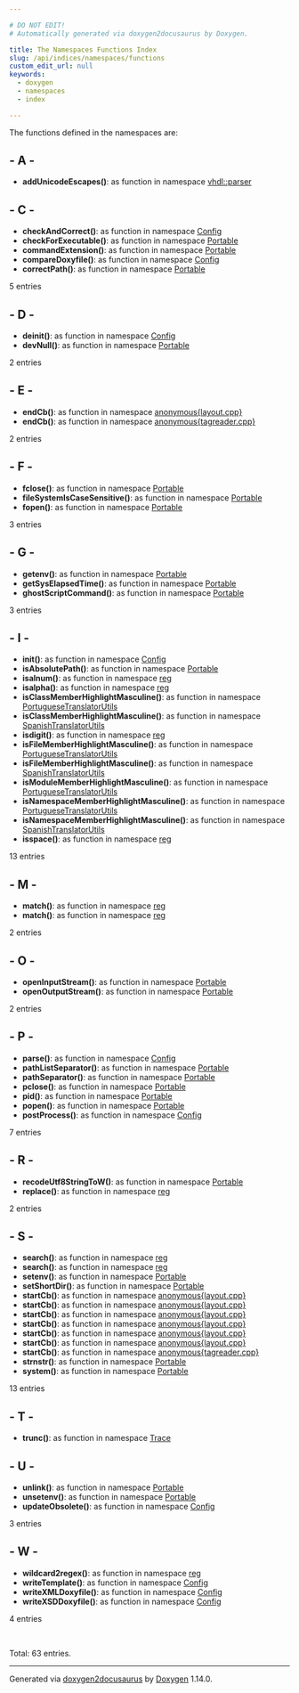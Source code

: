```yaml
---

# DO NOT EDIT!
# Automatically generated via doxygen2docusaurus by Doxygen.

title: The Namespaces Functions Index
slug: /api/indices/namespaces/functions
custom_edit_url: null
keywords:
  - doxygen
  - namespaces
  - index

---
```


<div class="doxyPage">

<p>The functions defined in the namespaces are:</p>

## - A -

<ul>
<li><b>addUnicodeEscapes()</b>: as function in namespace <a href="/web-doxygen/docs/api/namespaces/vhdl/parser/#a1a036cc8724eb4d83f741e24a5050d73">vhdl::parser</a></li>
</ul>

## - C -

<ul>
<li><b>checkAndCorrect()</b>: as function in namespace <a href="/web-doxygen/docs/api/namespaces/config/#a43f9512cdb148a0f68a30519debac43f">Config</a></li>
<li><b>checkForExecutable()</b>: as function in namespace <a href="/web-doxygen/docs/api/namespaces/portable/#a39228795dec07d8121645b0348e91712">Portable</a></li>
<li><b>commandExtension()</b>: as function in namespace <a href="/web-doxygen/docs/api/namespaces/portable/#acf75def6ec394875d4a3c380ffc301b7">Portable</a></li>
<li><b>compareDoxyfile()</b>: as function in namespace <a href="/web-doxygen/docs/api/namespaces/config/#a6cc61dde8935f986295262513d2feb2d">Config</a></li>
<li><b>correctPath()</b>: as function in namespace <a href="/web-doxygen/docs/api/namespaces/portable/#a08216fc437af3c55e1b7ac51430744f9">Portable</a></li>
</ul>
<p>5 entries</p>

## - D -

<ul>
<li><b>deinit()</b>: as function in namespace <a href="/web-doxygen/docs/api/namespaces/config/#a7b3346b2e70cc73d231d540df5d67e57">Config</a></li>
<li><b>devNull()</b>: as function in namespace <a href="/web-doxygen/docs/api/namespaces/portable/#aec45ff95f54eed28050e42d3638907cf">Portable</a></li>
</ul>
<p>2 entries</p>

## - E -

<ul>
<li><b>endCb()</b>: as function in namespace <a href="/web-doxygen/docs/api/namespaces/anonymous-layout-cpp-/#aa3ac3d5f640d2ad719ca4b91b45efb0c">anonymous{layout.cpp}</a></li>
<li><b>endCb()</b>: as function in namespace <a href="/web-doxygen/docs/api/namespaces/anonymous-tagreader-cpp-/#ac0e9db42f670dde8575a3a49e80e8ad0">anonymous{tagreader.cpp}</a></li>
</ul>
<p>2 entries</p>

## - F -

<ul>
<li><b>fclose()</b>: as function in namespace <a href="/web-doxygen/docs/api/namespaces/portable/#af099fa6239b4961887192d8eadfd2a44">Portable</a></li>
<li><b>fileSystemIsCaseSensitive()</b>: as function in namespace <a href="/web-doxygen/docs/api/namespaces/portable/#a8c6ba49e769f2990693fa40528d3c50e">Portable</a></li>
<li><b>fopen()</b>: as function in namespace <a href="/web-doxygen/docs/api/namespaces/portable/#a4dbb08c3de409bd1a73be3da6d93ac57">Portable</a></li>
</ul>
<p>3 entries</p>

## - G -

<ul>
<li><b>getenv()</b>: as function in namespace <a href="/web-doxygen/docs/api/namespaces/portable/#ae1a7516287ca7c75eebc3fa7aa12e970">Portable</a></li>
<li><b>getSysElapsedTime()</b>: as function in namespace <a href="/web-doxygen/docs/api/namespaces/portable/#a248b5a87e07edc01e5ae424b6597142f">Portable</a></li>
<li><b>ghostScriptCommand()</b>: as function in namespace <a href="/web-doxygen/docs/api/namespaces/portable/#a4c4c43977edb27e33f873fbacf11d528">Portable</a></li>
</ul>
<p>3 entries</p>

## - I -

<ul>
<li><b>init()</b>: as function in namespace <a href="/web-doxygen/docs/api/namespaces/config/#a91bcb187ed95ec673137e413a4d77203">Config</a></li>
<li><b>isAbsolutePath()</b>: as function in namespace <a href="/web-doxygen/docs/api/namespaces/portable/#a08dc4d7f652408d7fc2eaba792796cb1">Portable</a></li>
<li><b>isalnum()</b>: as function in namespace <a href="/web-doxygen/docs/api/namespaces/reg/#ae874a7238f39cd3a0510485027015ef5">reg</a></li>
<li><b>isalpha()</b>: as function in namespace <a href="/web-doxygen/docs/api/namespaces/reg/#a10c804e03b6d547a3748c3042fd5120b">reg</a></li>
<li><b>isClassMemberHighlightMasculine()</b>: as function in namespace <a href="/web-doxygen/docs/api/namespaces/portuguesetranslatorutils/#a81439ef1e5570b8ba0fc50f4819f43ba">PortugueseTranslatorUtils</a></li>
<li><b>isClassMemberHighlightMasculine()</b>: as function in namespace <a href="/web-doxygen/docs/api/namespaces/spanishtranslatorutils/#a2f0a58a993242ebe35f353df83ac3dfc">SpanishTranslatorUtils</a></li>
<li><b>isdigit()</b>: as function in namespace <a href="/web-doxygen/docs/api/namespaces/reg/#af7ff1342d768df1b4b668b072a33863f">reg</a></li>
<li><b>isFileMemberHighlightMasculine()</b>: as function in namespace <a href="/web-doxygen/docs/api/namespaces/portuguesetranslatorutils/#ab5299ba7903c9a3401dc7335f5f3ac57">PortugueseTranslatorUtils</a></li>
<li><b>isFileMemberHighlightMasculine()</b>: as function in namespace <a href="/web-doxygen/docs/api/namespaces/spanishtranslatorutils/#a0cb2ec9f1537ce74a8bedb39541aed6f">SpanishTranslatorUtils</a></li>
<li><b>isModuleMemberHighlightMasculine()</b>: as function in namespace <a href="/web-doxygen/docs/api/namespaces/portuguesetranslatorutils/#ae0bf9d432c31c6a3c8053ca894545baf">PortugueseTranslatorUtils</a></li>
<li><b>isNamespaceMemberHighlightMasculine()</b>: as function in namespace <a href="/web-doxygen/docs/api/namespaces/portuguesetranslatorutils/#a813edc55b09a4390e262ac196a2ae756">PortugueseTranslatorUtils</a></li>
<li><b>isNamespaceMemberHighlightMasculine()</b>: as function in namespace <a href="/web-doxygen/docs/api/namespaces/spanishtranslatorutils/#a8bcfe6cfbe005860a4966f5920567c81">SpanishTranslatorUtils</a></li>
<li><b>isspace()</b>: as function in namespace <a href="/web-doxygen/docs/api/namespaces/reg/#ad6d291c9b035591b3bc2373dfbb14315">reg</a></li>
</ul>
<p>13 entries</p>

## - M -

<ul>
<li><b>match()</b>: as function in namespace <a href="/web-doxygen/docs/api/namespaces/reg/#abd83bf57cdc053d40135b7c8f211f2b9">reg</a></li>
<li><b>match()</b>: as function in namespace <a href="/web-doxygen/docs/api/namespaces/reg/#a64421aecc141803690cdb0d6d235354b">reg</a></li>
</ul>
<p>2 entries</p>

## - O -

<ul>
<li><b>openInputStream()</b>: as function in namespace <a href="/web-doxygen/docs/api/namespaces/portable/#a0579eaf8c245a77f1e804a3cf1b0aa73">Portable</a></li>
<li><b>openOutputStream()</b>: as function in namespace <a href="/web-doxygen/docs/api/namespaces/portable/#a230fceefc8f9abd1e8d4be71d7eef281">Portable</a></li>
</ul>
<p>2 entries</p>

## - P -

<ul>
<li><b>parse()</b>: as function in namespace <a href="/web-doxygen/docs/api/namespaces/config/#a88ed583dc36b1439108163403cc4224f">Config</a></li>
<li><b>pathListSeparator()</b>: as function in namespace <a href="/web-doxygen/docs/api/namespaces/portable/#a33ec52ac55c4d58e0748239920ee3e14">Portable</a></li>
<li><b>pathSeparator()</b>: as function in namespace <a href="/web-doxygen/docs/api/namespaces/portable/#a0f30be3f0aed0b88804816f3e6310ee4">Portable</a></li>
<li><b>pclose()</b>: as function in namespace <a href="/web-doxygen/docs/api/namespaces/portable/#a6cde8cab8c3dc3397ea5c6030fbf6e84">Portable</a></li>
<li><b>pid()</b>: as function in namespace <a href="/web-doxygen/docs/api/namespaces/portable/#a4e8eda17264bc9f97c4d106882c8d874">Portable</a></li>
<li><b>popen()</b>: as function in namespace <a href="/web-doxygen/docs/api/namespaces/portable/#a15b92ac03be9e8f4d95d5e881342d83c">Portable</a></li>
<li><b>postProcess()</b>: as function in namespace <a href="/web-doxygen/docs/api/namespaces/config/#a04731f96560c04835ce340aa776251cb">Config</a></li>
</ul>
<p>7 entries</p>

## - R -

<ul>
<li><b>recodeUtf8StringToW()</b>: as function in namespace <a href="/web-doxygen/docs/api/namespaces/portable/#a724f5508f1314342da28cc51b867431b">Portable</a></li>
<li><b>replace()</b>: as function in namespace <a href="/web-doxygen/docs/api/namespaces/reg/#ab6913d787be9fe9992c8804af851fab9">reg</a></li>
</ul>
<p>2 entries</p>

## - S -

<ul>
<li><b>search()</b>: as function in namespace <a href="/web-doxygen/docs/api/namespaces/reg/#a168f937e54607f4cf5597fa8e5aabcb7">reg</a></li>
<li><b>search()</b>: as function in namespace <a href="/web-doxygen/docs/api/namespaces/reg/#a4d1ef4b86632c8deaa796bf008205ff9">reg</a></li>
<li><b>setenv()</b>: as function in namespace <a href="/web-doxygen/docs/api/namespaces/portable/#abd244447df22d110ad410b69c357fdf3">Portable</a></li>
<li><b>setShortDir()</b>: as function in namespace <a href="/web-doxygen/docs/api/namespaces/portable/#aff6714c1d9aaed257fc48a7a535b1fd5">Portable</a></li>
<li><b>startCb()</b>: as function in namespace <a href="/web-doxygen/docs/api/namespaces/anonymous-layout-cpp-/#a0654f4e6fb0252da93a7e62d4d16d704">anonymous{layout.cpp}</a></li>
<li><b>startCb()</b>: as function in namespace <a href="/web-doxygen/docs/api/namespaces/anonymous-layout-cpp-/#a2707c1bf31dd1a061dc7f03ba530cbb8">anonymous{layout.cpp}</a></li>
<li><b>startCb()</b>: as function in namespace <a href="/web-doxygen/docs/api/namespaces/anonymous-layout-cpp-/#a5a5185ba3ad9291043c44dbb910ded0d">anonymous{layout.cpp}</a></li>
<li><b>startCb()</b>: as function in namespace <a href="/web-doxygen/docs/api/namespaces/anonymous-layout-cpp-/#a9753a4724483af3dd806c379b1093b99">anonymous{layout.cpp}</a></li>
<li><b>startCb()</b>: as function in namespace <a href="/web-doxygen/docs/api/namespaces/anonymous-layout-cpp-/#a10e37f265f09a3cb7bf51b809ba71c2e">anonymous{layout.cpp}</a></li>
<li><b>startCb()</b>: as function in namespace <a href="/web-doxygen/docs/api/namespaces/anonymous-layout-cpp-/#a8890dd3ffe72d3ba9d13230c81809fdc">anonymous{layout.cpp}</a></li>
<li><b>startCb()</b>: as function in namespace <a href="/web-doxygen/docs/api/namespaces/anonymous-tagreader-cpp-/#ade637827814093f915b0dd7f81a7b4b3">anonymous{tagreader.cpp}</a></li>
<li><b>strnstr()</b>: as function in namespace <a href="/web-doxygen/docs/api/namespaces/portable/#ada69eeb681c8f036f6a3327478acbd75">Portable</a></li>
<li><b>system()</b>: as function in namespace <a href="/web-doxygen/docs/api/namespaces/portable/#ab30a636186b72a67d57e9f7f1e917e99">Portable</a></li>
</ul>
<p>13 entries</p>

## - T -

<ul>
<li><b>trunc()</b>: as function in namespace <a href="/web-doxygen/docs/api/namespaces/trace/#a1859b0ba7161e012fecbd71dd4ec64d6">Trace</a></li>
</ul>

## - U -

<ul>
<li><b>unlink()</b>: as function in namespace <a href="/web-doxygen/docs/api/namespaces/portable/#a394e935b6fd1899b26f8987f89a4cbfb">Portable</a></li>
<li><b>unsetenv()</b>: as function in namespace <a href="/web-doxygen/docs/api/namespaces/portable/#ac2e29048cffc72c3bed439cff5b02cd4">Portable</a></li>
<li><b>updateObsolete()</b>: as function in namespace <a href="/web-doxygen/docs/api/namespaces/config/#ad27e22c157d0c2d33414923d0a41c200">Config</a></li>
</ul>
<p>3 entries</p>

## - W -

<ul>
<li><b>wildcard2regex()</b>: as function in namespace <a href="/web-doxygen/docs/api/namespaces/reg/#a470992837f9356c9ed07fb0913072ac2">reg</a></li>
<li><b>writeTemplate()</b>: as function in namespace <a href="/web-doxygen/docs/api/namespaces/config/#a98dcadaa623b84d8929dc38239f31cb2">Config</a></li>
<li><b>writeXMLDoxyfile()</b>: as function in namespace <a href="/web-doxygen/docs/api/namespaces/config/#a5744a411e57f8a3a18ce6569e843b11e">Config</a></li>
<li><b>writeXSDDoxyfile()</b>: as function in namespace <a href="/web-doxygen/docs/api/namespaces/config/#a8dfcffe6278ca640b592ae6661b794b5">Config</a></li>
</ul>
<p>4 entries</p>
<br/>
<p>Total: 63 entries.</p>

<hr/>

<p class="doxyGeneratedBy">Generated via <a href="https://github.com/xpack/doxygen2docusaurus">doxygen2docusaurus</a> by <a href="https://www.doxygen.nl">Doxygen</a> 1.14.0.</p>

</div>
